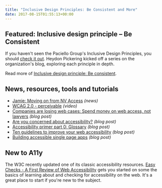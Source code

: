 ```yaml
---
title: "Inclusive Design Principles: Be Consistent and More"
date: 2017-08-15T01:55:13+00:00
---
```


## Featured: Inclusive design principle – Be Consistent

If you haven't seen the Paciello Group's Inclusive Design Principles, you should [check it out](http://inclusivedesignprinciples.org). Heydon Pickering kicked off a series on the organization's blog, exploring each principle in depth.

Read more of [Inclusive design principle: Be consistent](https://www.paciellogroup.com/blog/2017/08/inclusive-design-principle-be-consistent/).

## News, resources, tools and tutorials

- [Jamie: Moving on from NV Access](https://www.nvaccess.org/post/jamie-moving-on-from-nv-access/) *(news)*
- [WCAG 2.0 - perceivable](https://www.youtube.com/watch?v=t4PY8mnShm4) *(video)*
- [Companies are losing web cases: Spend money on web access, not lawyers](http://www.lflegal.com/2017/08/ny-web-cases/) *(blog post)*
- [Are you concerned about accessibility?](https://medium.com/offline-camp/are-you-concerned-about-accessibility-1312cdf843b5) *(blog post)*
- [Accessibility primer part 0: Glossary](https://dev.to/shimmoril/accessibility-primer-part-0-glossary) *(blog post)*
- [Ten guidelines to improve your web accessibility](https://aerolab.co/blog/web-accessibility/) *(blog post)*
- [Building accessible single page apps](https://codeburst.io/building-accessible-single-page-apps-2ea3e4fbbc01) *(blog post)*

## New to A11y

The W3C recently updated one of its classic accessibility resources. [Easy Checks - A First Review of Web Accessibility](https://www.w3.org/WAI/eval/preliminary) gets you started on some the basics of learning about and checking for accessibility on the web. It's a great place to start if you're new to the subject.

